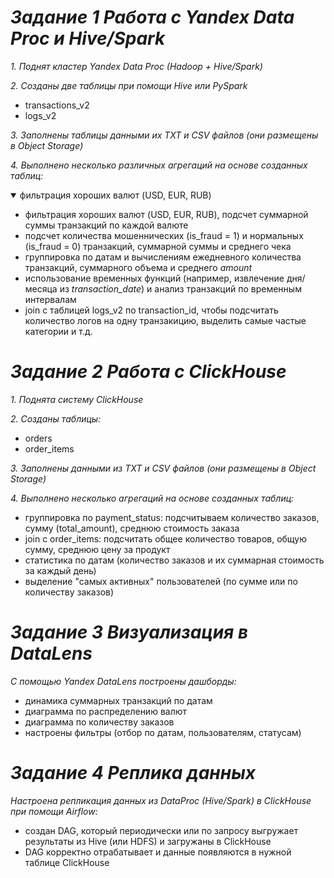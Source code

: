 # *Задание 1 Работа с Yandex Data Proc и Hive/Spark*
*1. Поднят кластер Yandex Data Proc (Hadoop + Hive/Spark)*

*2. Созданы две таблицы при помощи Hive или PySpark*
* transactions_v2
* logs_v2

*3. Заполнены таблицы данными их TXT и CSV файлов (они размещены в Object Storage)*

*4. Выполнено несколько различных агрегаций на основе созданных таблиц:*

<details open>
<summary> фильтрация хороших валют (USD, EUR, RUB) </summary>



* фильтрация хороших валют (USD, EUR, RUB), подсчет суммарной суммы транзакций по каждой валюте
* подсчет количества мошеннических (is_fraud = 1) и нормальных (is_fraud = 0) транзакций, суммарной суммы и среднего чека
* группировка по датам и вычислениям ежедневного количества транзакций, суммарного объема и среднего *amount*
* использование временных функций (например, извлечение дня/месяца из *transaction_date*) и анализ транзакций по временным интервалам
* join с таблицей logs_v2 по transaction_id, чтобы подсчитать количество логов на одну транзакицию, выделить самые частые категории и т.д.

# *Задание 2 Работа с ClickHouse*
*1. Поднята систему ClickHouse*

*2. Созданы таблицы:*
* orders
* order_items

*3. Заполнены данными из TXT и CSV файлов (они размещены в Object Storage)*

*4. Выполнено несколько агрегаций на основе созданных таблиц:*
* группировка по payment_status: подсчитываем количество заказов, сумму (total_amount), среднюю стоимость заказа
* join с order_items: подсчитать общее количество товаров, общую сумму, среднюю цену за продукт
* статистика по датам (количество заказов и их суммарная стоимость за каждый день)
* выделение "самых активных" пользователей (по сумме или по количеству заказов)

# *Задание 3 Визуализация в DataLens*

*С помощью Yandex DataLens построены дашборды:*
* динамика суммарных транзакций по датам
* диаграмма по распределению валют
* диаграмма по количеству заказов
* настроены фильтры (отбор по датам, пользователям, статусам)

# *Задание 4 Реплика данных*

*Настроена репликация данных из DataProc (Hive/Spark) в ClickHouse при помощи Airflow:*
* создан DAG, который периодически или по запросу выгружает результаты из Hive (или HDFS) и загружаны в ClickHouse
* DAG корректно отрабатывает и данные появляются в нужной таблице ClickHouse
